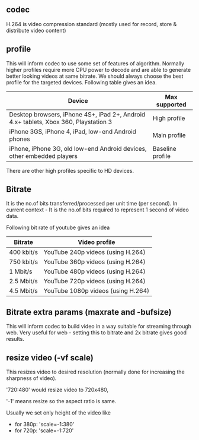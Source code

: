 
## codec
H.264 is video compression standard (mostly used for record, store & distribute video content)

## profile 
This will inform codec to use some set of features of algorithm. Normally higher profiles require more CPU power to decode and are able to generate better looking videos at same bitrate. We should always choose the best profile for the targeted devices. 
Following table gives an idea.

| Device |	Max supported |
|-----|-----|
| Desktop browsers, iPhone 4S+, iPad 2+, Android 4.x+ tablets, Xbox 360, Playstation 3 |	High profile |
| iPhone 3GS, iPhone 4, iPad, low-end Android phones |	Main profile |
| iPhone, iPhone 3G, old low-end Android devices, other embedded players |	Baseline profile |

There are other high profiles specific to HD devices.

## Bitrate
It is the no.of bits transferred/processed per unit time (per second). 
In current context - It is the no.of bits required to represent 1 second of video data. 

Following bit rate of youtube gives an idea

| Bitrate |	Video profile |
|-----|-----|
| 400 kbit/s  | YouTube 240p videos (using H.264) |
| 750 kbit/s   | YouTube 360p videos (using H.264) |
| 1 Mbit/s      | YouTube 480p videos (using H.264) |
| 2.5 Mbit/s   | YouTube 720p videos (using H.264) |
| 4.5 Mbit/s   | YouTube 1080p videos (using H.264) |


## Bitrate extra params (maxrate and -bufsize) 
This will inform codec to build video in a way suitable for streaming through web. 
Very useful for web - setting this to bitrate and 2x bitrate gives good results.

## resize video (-vf scale)
This resizes video to desired resolution (normally done for increasing the sharpness of video). 

'720:480' would resize video to 720x480,

'-1' means resize so the aspect ratio is same. 

Usually we set only height of the video like  
- for 380p:   'scale=-1:380' 
- for 720p:   'scale=-1:720'

